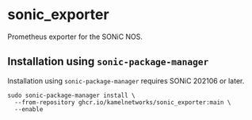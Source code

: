 # sonic_exporter
Prometheus exporter for the SONiC NOS.

## Installation using `sonic-package-manager`

Installation using `sonic-package-manager` requires SONiC 202106 or later.

```
sudo sonic-package-manager install \
  --from-repository ghcr.io/kamelnetworks/sonic_exporter:main \
  --enable
```
